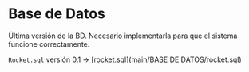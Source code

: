 # Base de Datos

Última versión de la BD. Necesario implementarla para que el sistema funcione correctamente.

`Rocket.sql` versión 0.1 -> [rocket.sql](main/BASE DE DATOS/rocket.sql)
